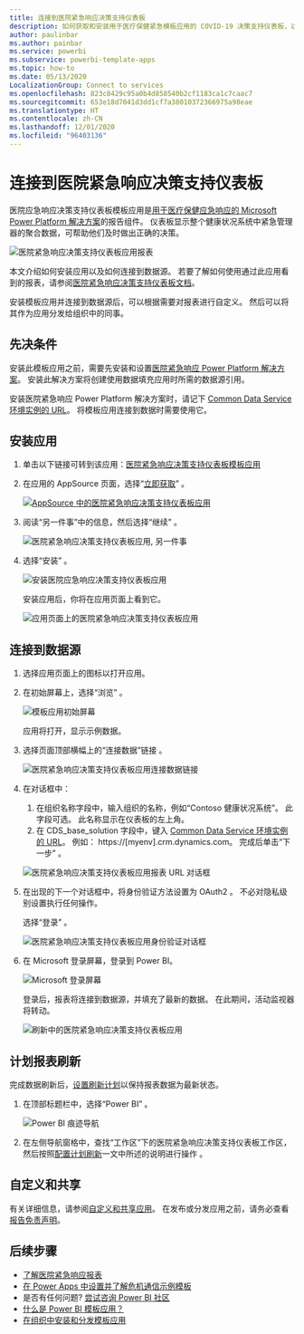 ```yaml
---
title: 连接到医院紧急响应决策支持仪表板
description: 如何获取和安装用于医疗保健紧急模板应用的 COVID-19 决策支持仪表板，以及如何连接到数据
author: paulinbar
ms.author: painbar
ms.service: powerbi
ms.subservice: powerbi-template-apps
ms.topic: how-to
ms.date: 05/13/2020
LocalizationGroup: Connect to services
ms.openlocfilehash: 823c8429c95a0b4d858540b2cf1183ca1c7caac7
ms.sourcegitcommit: 653e18d7041d3dd1cf7a38010372366975a98eae
ms.translationtype: HT
ms.contentlocale: zh-CN
ms.lasthandoff: 12/01/2020
ms.locfileid: "96403136"
---
```

# <a name="connect-to-the-hospital-emergency-response-decision-support-dashboard"></a>连接到医院紧急响应决策支持仪表板
医院应急响应决策支持仪表板模板应用是[用于医疗保健应急响应的 Microsoft Power Platform 解决方案](https://powerapps.microsoft.com/blog/emergency-response-solution-a-microsoft-power-platform-solution-for-healthcare-emergency-response/)的报告组件。 仪表板显示整个健康状况系统中紧急管理器的聚合数据，可帮助他们及时做出正确的决策。

![医院紧急响应决策支持仪表板应用报表](media/service-connect-to-health-emergency-response/service-health-emergency-response-app-report.png)

本文介绍如何安装应用以及如何连接到数据源。 若要了解如何使用通过此应用看到的报表，请参阅[医院紧急响应决策支持仪表板文档](/powerapps/sample-apps/emergency-response/deploy-configure#view-the-power-bi-dashboard)。

安装模板应用并连接到数据源后，可以根据需要对报表进行自定义。 然后可以将其作为应用分发给组织中的同事。

## <a name="prerequisites"></a>先决条件

安装此模板应用之前，需要先安装和设置[医院紧急响应 Power Platform 解决方案](/powerapps/sample-apps/emergency-response/deploy-configure)。 安装此解决方案将创建使用数据填充应用时所需的数据源引用。

安装医院紧急响应 Power Platform 解决方案时，请记下 [Common Data Service 环境实例的 URL](/powerapps/sample-apps/emergency-response/deploy-configure#publish-the-power-bi-dashboard)。 将模板应用连接到数据时需要使用它。

## <a name="install-the-app"></a>安装应用

1. 单击以下链接可转到该应用：[医院紧急响应决策支持仪表板模板应用](https://aka.ms/AppSource_Hospital_offer)

1. 在应用的 AppSource 页面，选择“[立即获取](https://aka.ms/AppSource_Hospital_offer)”  。

    [![AppSource 中的医院紧急响应决策支持仪表板应用](media/service-connect-to-health-emergency-response/service-health-emergency-response-app-appsource-get-it-now.png)](https://aka.ms/AppSource_Hospital_offer)

1. 阅读“另一件事”中的信息，然后选择“继续”   。

    ![医院紧急响应决策支持仪表板应用, 另一件事](media/service-connect-to-health-emergency-response/service-health-emergency-response-1-more-thing.png)

1. 选择“安装”  。 

    ![安装医院应急响应决策支持仪表板应用](media/service-connect-to-health-emergency-response/service-health-emergency-response-select-install.png)

    安装应用后，你将在应用页面上看到它。

   ![应用页面上的医院紧急响应决策支持仪表板应用](media/service-connect-to-health-emergency-response/service-health-emergency-response-app-apps-page-icon.png)

## <a name="connect-to-data-sources"></a>连接到数据源

1. 选择应用页面上的图标以打开应用。

1. 在初始屏幕上，选择“浏览”  。

   ![模板应用初始屏幕](media/service-connect-to-health-emergency-response/service-health-emergency-response-app-splash-screen.png)

   应用将打开，显示示例数据。

1. 选择页面顶部横幅上的“连接数据”链接  。

   ![医院紧急响应决策支持仪表板应用连接数据链接](media/service-connect-to-health-emergency-response/service-health-emergency-response-app-connect-data.png)

1. 在对话框中：
   1. 在组织名称字段中，输入组织的名称，例如“Contoso 健康状况系统”。 此字段可选。 此名称显示在仪表板的左上角。
   1. 在 CDS_base_solution 字段中，键入 [Common Data Service 环境实例的 URL](/powerapps/sample-apps/emergency-response/deploy-configure#publish-the-power-bi-dashboard)。 例如： https://[myenv].crm.dynamics.com。 完成后单击“下一步”  。

   ![医院紧急响应决策支持仪表板应用报表 URL 对话框](media/service-connect-to-health-emergency-response/service-health-emergency-response-app-url-dialog.png)

1. 在出现的下一个对话框中，将身份验证方法设置为 OAuth2  。 不必对隐私级别设置执行任何操作。

   选择“登录”  。

   ![医院紧急响应决策支持仪表板应用身份验证对话框](media/service-connect-to-health-emergency-response/service-health-emergency-response-app-authentication-dialog.png)

1. 在 Microsoft 登录屏幕，登录到 Power BI。

   ![Microsoft 登录屏幕](media/service-connect-to-health-emergency-response/service-health-emergency-response-app-microsoft-login.png)

   登录后，报表将连接到数据源，并填充了最新的数据。 在此期间，活动监视器将转动。

   ![刷新中的医院紧急响应决策支持仪表板应用](media/service-connect-to-health-emergency-response/service-health-emergency-response-app-refresh-monitor.png)

## <a name="schedule-report-refresh"></a>计划报表刷新

完成数据刷新后，[设置刷新计划](../connect-data/refresh-scheduled-refresh.md)以保持报表数据为最新状态。

1. 在顶部标题栏中，选择“Power BI”  。

   ![Power BI 痕迹导航](media/service-connect-to-health-emergency-response/service-health-emergency-response-app-powerbi-breadcrumb.png)

1. 在左侧导航窗格中，查找“工作区”下的医院紧急响应决策支持仪表板工作区，然后按照[配置计划刷新](../connect-data/refresh-scheduled-refresh.md)一文中所述的说明进行操作  。

## <a name="customize-and-share"></a>自定义和共享

有关详细信息，请参阅[自定义和共享应用](../connect-data/service-template-apps-install-distribute.md#customize-and-share-the-app)。 在发布或分发应用之前，请务必查看[报告免责声明](../create-reports/sample-covid-19-us.md#disclaimers)。

## <a name="next-steps"></a>后续步骤
* [了解医院紧急响应报表](/powerapps/sample-apps/emergency-response/deploy-configure#view-the-power-bi-dashboard)
* [在 Power Apps 中设置并了解危机通信示例模板](/powerapps/maker/canvas-apps/sample-crisis-communication-app)
* 是否有任何问题? [尝试咨询 Power BI 社区](https://community.powerbi.com/)
* [什么是 Power BI 模板应用？](../connect-data/service-template-apps-overview.md)
* [在组织中安装和分发模板应用](../connect-data/service-template-apps-install-distribute.md)